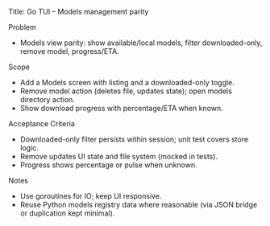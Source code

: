 Title: Go TUI – Models management parity

Problem
- Models view parity: show available/local models, filter downloaded-only, remove model, progress/ETA.

Scope
- Add a Models screen with listing and a downloaded-only toggle.
- Remove model action (deletes file, updates state); open models directory action.
- Show download progress with percentage/ETA when known.

Acceptance Criteria
- Downloaded-only filter persists within session; unit test covers store logic.
- Remove updates UI state and file system (mocked in tests).
- Progress shows percentage or pulse when unknown.

Notes
- Use goroutines for IO; keep UI responsive.
- Reuse Python models registry data where reasonable (via JSON bridge or duplication kept minimal).

